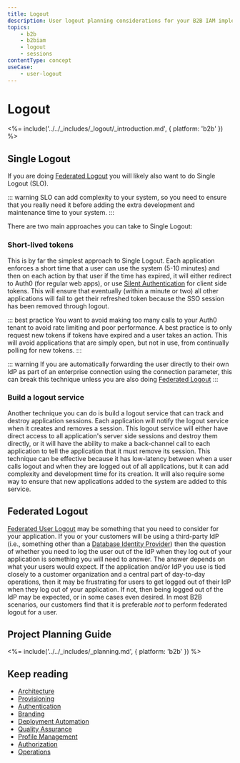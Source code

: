```yaml
---
title: Logout
description: User logout planning considerations for your B2B IAM implementation.
topics:
    - b2b
    - b2biam
    - logout
    - sessions
contentType: concept
useCase:
    - user-logout
---
```

# Logout

<%= include('../../_includes/_logout/_introduction.md', { platform: 'b2b' }) %>

## Single Logout

If you are doing [Federated Logout](#federated-logout) you will likely also want to do Single Logout (SLO).

::: warning
SLO can add complexity to your system, so you need to ensure that you really need it before adding the extra development and maintenance time to your system.
:::

There are two main approaches you can take to Single Logout:

### Short-lived tokens

This is by far the simplest approach to Single Logout.  Each application enforces a short time that a user can use the system (5-10 minutes) and then on each action by that user if the time has expired, it will either redirect to Auth0 (for regular web apps), or use [Silent Authentication](https://auth0.com/docs/api-auth/tutorials/silent-authentication) for client side tokens.  This will ensure that eventually (within a minute or two) all other applications will fail to get their refreshed token because the SSO session has been removed through logout.

::: best practice
You want to avoid making too many calls to your Auth0 tenant to avoid rate limiting and poor performance.  A best practice is to only request new tokens if tokens have expired and a user takes an action.  This will avoid applications that are simply open, but not in use, from continually polling for new tokens.
:::

::: warning
If you are automatically forwarding the user directly to their own IdP as part of an enterprise connection using the connection parameter, this can break this technique unless you are also doing [Federated Logout](#federated-logout)
:::

### Build a logout service

Another technique you can do is build a logout service that can track and destroy application sessions.  Each application will notify the logout service when it creates and removes a session.  This logout service will either have direct access to all application's server side sessions and destroy them directly, or it will have the ability to make a back-channel call to each application to tell the application that it must remove its session.  This technique can be effective because it has low-latency between when a user calls logout and when they are logged out of all applications, but it can add complexity and development time for its creation.  It will also require some way to ensure that new applications added to the system are added to this service.

## Federated Logout

[Federated User Logout](/logout/guides/logout-idps) may be something that you need to consider for your application.  If you or your customers will be using a third-party IdP (i.e., something other than a [Database Identity Provider](/connections/database)) then the question of whether you need to log the user out of the IdP when they log out of your application is something you will need to answer. The answer depends on what your users would expect. If the application and/or IdP you use is tied closely to a customer organization and a central part of day-to-day operations, then it may be frustrating for users to get logged out of their IdP when they log out of your application. If not, then being logged out of the IdP may be expected, or in some cases even desired. In most B2B scenarios, our customers find that it is preferable *not* to perform federated logout for a user.


## Project Planning Guide

<%= include('../../_includes/_planning.md', { platform: 'b2b' }) %>

## Keep reading

* [Architecture](/architecture-scenarios/implementation/b2b/b2b-architecture)
* [Provisioning](/architecture-scenarios/implementation/b2b/b2b-provisioning)
* [Authentication](/architecture-scenarios/implementation/b2b/b2b-authentication)
* [Branding](/architecture-scenarios/implementation/b2b/b2b-branding)
* [Deployment Automation](/architecture-scenarios/implementation/b2b/b2b-deployment)
* [Quality Assurance](/architecture-scenarios/implementation/b2b/b2b-qa)
* [Profile Management](/architecture-scenarios/implementation/b2b/b2b-profile-mgmt)
* [Authorization](/architecture-scenarios/implementation/b2b/b2b-authorization)
* [Operations](/architecture-scenarios/implementation/b2b/b2b-operations)
